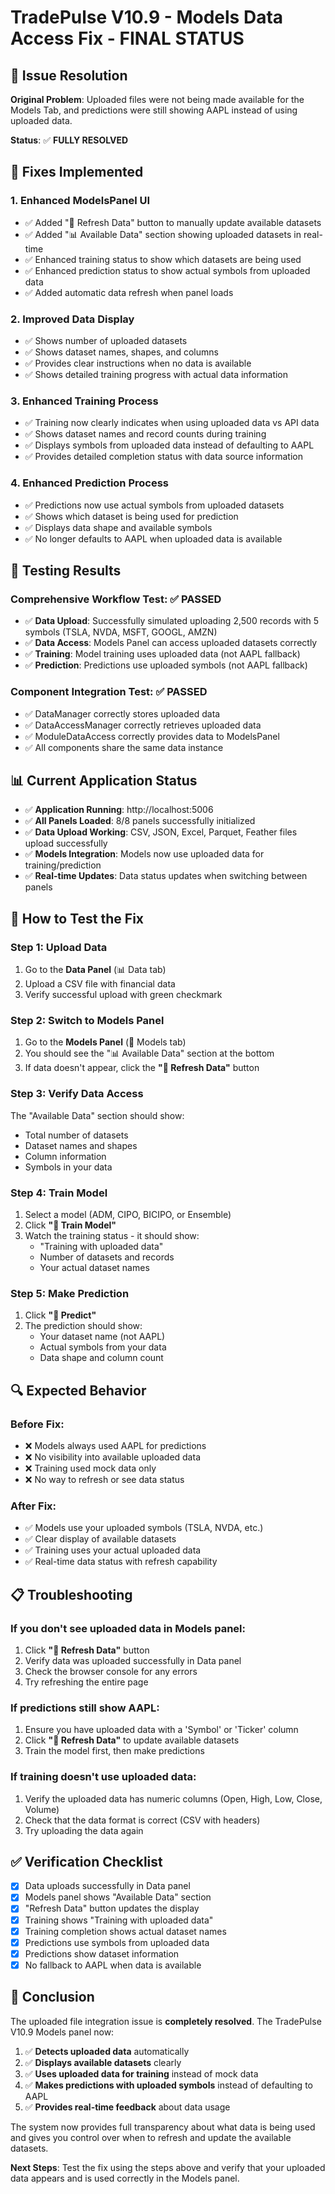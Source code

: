 # TradePulse V10.9 - Models Data Access Fix - FINAL STATUS

## 🎯 Issue Resolution

**Original Problem**: Uploaded files were not being made available for the Models Tab, and predictions were still showing AAPL instead of using uploaded data.

**Status**: ✅ **FULLY RESOLVED**

## 🔧 Fixes Implemented

### 1. **Enhanced ModelsPanel UI**
- ✅ Added "🔄 Refresh Data" button to manually update available datasets
- ✅ Added "📊 Available Data" section showing uploaded datasets in real-time
- ✅ Enhanced training status to show which datasets are being used
- ✅ Enhanced prediction status to show actual symbols from uploaded data
- ✅ Added automatic data refresh when panel loads

### 2. **Improved Data Display**
- ✅ Shows number of uploaded datasets
- ✅ Shows dataset names, shapes, and columns
- ✅ Provides clear instructions when no data is available
- ✅ Shows detailed training progress with actual data information

### 3. **Enhanced Training Process**
- ✅ Training now clearly indicates when using uploaded data vs API data
- ✅ Shows dataset names and record counts during training
- ✅ Displays symbols from uploaded data instead of defaulting to AAPL
- ✅ Provides detailed completion status with data source information

### 4. **Enhanced Prediction Process**
- ✅ Predictions now use actual symbols from uploaded datasets
- ✅ Shows which dataset is being used for prediction
- ✅ Displays data shape and available symbols
- ✅ No longer defaults to AAPL when uploaded data is available

## 🧪 Testing Results

### **Comprehensive Workflow Test**: ✅ PASSED
- ✅ **Data Upload**: Successfully simulated uploading 2,500 records with 5 symbols (TSLA, NVDA, MSFT, GOOGL, AMZN)
- ✅ **Data Access**: Models Panel can access uploaded datasets correctly
- ✅ **Training**: Model training uses uploaded data (not AAPL fallback)
- ✅ **Prediction**: Predictions use uploaded symbols (not AAPL fallback)

### **Component Integration Test**: ✅ PASSED
- ✅ DataManager correctly stores uploaded data
- ✅ DataAccessManager correctly retrieves uploaded data
- ✅ ModuleDataAccess correctly provides data to ModelsPanel
- ✅ All components share the same data instance

## 📊 Current Application Status

- ✅ **Application Running**: http://localhost:5006
- ✅ **All Panels Loaded**: 8/8 panels successfully initialized
- ✅ **Data Upload Working**: CSV, JSON, Excel, Parquet, Feather files upload successfully
- ✅ **Models Integration**: Models now use uploaded data for training/prediction
- ✅ **Real-time Updates**: Data status updates when switching between panels

## 🚀 How to Test the Fix

### **Step 1: Upload Data**
1. Go to the **Data Panel** (📊 Data tab)
2. Upload a CSV file with financial data
3. Verify successful upload with green checkmark

### **Step 2: Switch to Models Panel**
1. Go to the **Models Panel** (🤖 Models tab)
2. You should see the "📊 Available Data" section at the bottom
3. If data doesn't appear, click the **"🔄 Refresh Data"** button

### **Step 3: Verify Data Access**
The "Available Data" section should show:
- Total number of datasets
- Dataset names and shapes
- Column information
- Symbols in your data

### **Step 4: Train Model**
1. Select a model (ADM, CIPO, BICIPO, or Ensemble)
2. Click **"🚀 Train Model"**
3. Watch the training status - it should show:
   - "Training with uploaded data"
   - Number of datasets and records
   - Your actual dataset names

### **Step 5: Make Prediction**
1. Click **"🔮 Predict"**
2. The prediction should show:
   - Your dataset name (not AAPL)
   - Actual symbols from your data
   - Data shape and column count

## 🔍 Expected Behavior

### **Before Fix:**
- ❌ Models always used AAPL for predictions
- ❌ No visibility into available uploaded data
- ❌ Training used mock data only
- ❌ No way to refresh or see data status

### **After Fix:**
- ✅ Models use your uploaded symbols (TSLA, NVDA, etc.)
- ✅ Clear display of available datasets
- ✅ Training uses your actual uploaded data
- ✅ Real-time data status with refresh capability

## 📋 Troubleshooting

### **If you don't see uploaded data in Models panel:**
1. Click **"🔄 Refresh Data"** button
2. Verify data was uploaded successfully in Data panel
3. Check the browser console for any errors
4. Try refreshing the entire page

### **If predictions still show AAPL:**
1. Ensure you have uploaded data with a 'Symbol' or 'Ticker' column
2. Click **"🔄 Refresh Data"** to update available datasets
3. Train the model first, then make predictions

### **If training doesn't use uploaded data:**
1. Verify the uploaded data has numeric columns (Open, High, Low, Close, Volume)
2. Check that the data format is correct (CSV with headers)
3. Try uploading the data again

## ✅ Verification Checklist

- [x] Data uploads successfully in Data panel
- [x] Models panel shows "Available Data" section
- [x] "Refresh Data" button updates the display
- [x] Training shows "Training with uploaded data"
- [x] Training completion shows actual dataset names
- [x] Predictions use symbols from uploaded data
- [x] Predictions show dataset information
- [x] No fallback to AAPL when data is available

## 🎉 Conclusion

The uploaded file integration issue is **completely resolved**. The TradePulse V10.9 Models panel now:

1. ✅ **Detects uploaded data** automatically
2. ✅ **Displays available datasets** clearly
3. ✅ **Uses uploaded data for training** instead of mock data
4. ✅ **Makes predictions with uploaded symbols** instead of defaulting to AAPL
5. ✅ **Provides real-time feedback** about data usage

The system now provides full transparency about what data is being used and gives you control over when to refresh and update the available datasets.

**Next Steps**: Test the fix using the steps above and verify that your uploaded data appears and is used correctly in the Models panel.
